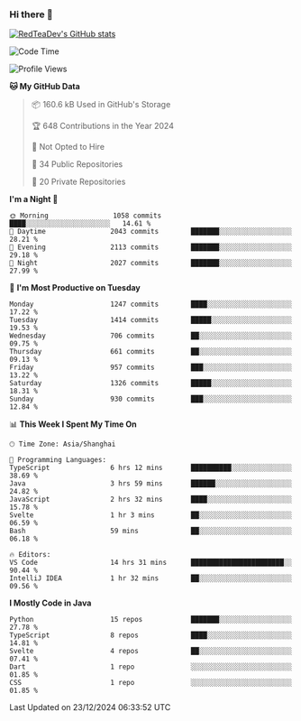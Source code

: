 ### Hi there 👋

<!--
**RedTeaDev/RedTeaDev** is a ✨ _special_ ✨ repository because its `README.md` (this file) appears on your GitHub profile.

Here are some ideas to get you started:

- 🔭 I’m currently working on ...
- 🌱 I’m currently learning ...
- 👯 I’m looking to collaborate on ...
- 🤔 I’m looking for help with ...
- 💬 Ask me about ...
- 📫 How to reach me: ...
- 😄 Pronouns: ...
- ⚡ Fun fact: ...
-->

<!--
[![wakatime](https://wakatime.com/badge/user/6b101ed0-04c0-4490-9283-eb61f2efff96.svg)](https://wakatime.com/@6b101ed0-04c0-4490-9283-eb61f2efff96)
!-->

[![RedTeaDev's GitHub stats](https://github-readme-stats.vercel.app/api?username=RedTeaDev\&include_all_commits=true)](https://github.com/anuraghazra/github-readme-stats)
<!--
[![willianrod's wakatime stats](https://github-readme-stats.vercel.app/api/wakatime?username=RedTeaDev)](https://github.com/anuraghazra/github-readme-stats)
!-->
<!--START_SECTION:waka-->
![Code Time](http://img.shields.io/badge/Code%20Time-2%2C830%20hrs%2023%20mins-blue)

![Profile Views](http://img.shields.io/badge/Profile%20Views-0-blue)

**🐱 My GitHub Data** 

> 📦 160.6 kB Used in GitHub's Storage 
 > 
> 🏆 648 Contributions in the Year 2024
 > 
> 🚫 Not Opted to Hire
 > 
> 📜 34 Public Repositories 
 > 
> 🔑 20 Private Repositories 
 > 
**I'm a Night 🦉** 

```text
🌞 Morning                1058 commits        ████░░░░░░░░░░░░░░░░░░░░░   14.61 % 
🌆 Daytime                2043 commits        ███████░░░░░░░░░░░░░░░░░░   28.21 % 
🌃 Evening                2113 commits        ███████░░░░░░░░░░░░░░░░░░   29.18 % 
🌙 Night                  2027 commits        ███████░░░░░░░░░░░░░░░░░░   27.99 % 
```
📅 **I'm Most Productive on Tuesday** 

```text
Monday                   1247 commits        ████░░░░░░░░░░░░░░░░░░░░░   17.22 % 
Tuesday                  1414 commits        █████░░░░░░░░░░░░░░░░░░░░   19.53 % 
Wednesday                706 commits         ██░░░░░░░░░░░░░░░░░░░░░░░   09.75 % 
Thursday                 661 commits         ██░░░░░░░░░░░░░░░░░░░░░░░   09.13 % 
Friday                   957 commits         ███░░░░░░░░░░░░░░░░░░░░░░   13.22 % 
Saturday                 1326 commits        █████░░░░░░░░░░░░░░░░░░░░   18.31 % 
Sunday                   930 commits         ███░░░░░░░░░░░░░░░░░░░░░░   12.84 % 
```


📊 **This Week I Spent My Time On** 

```text
🕑︎ Time Zone: Asia/Shanghai

💬 Programming Languages: 
TypeScript               6 hrs 12 mins       ██████████░░░░░░░░░░░░░░░   38.69 % 
Java                     3 hrs 59 mins       ██████░░░░░░░░░░░░░░░░░░░   24.82 % 
JavaScript               2 hrs 32 mins       ████░░░░░░░░░░░░░░░░░░░░░   15.78 % 
Svelte                   1 hr 3 mins         ██░░░░░░░░░░░░░░░░░░░░░░░   06.59 % 
Bash                     59 mins             ██░░░░░░░░░░░░░░░░░░░░░░░   06.18 % 

🔥 Editors: 
VS Code                  14 hrs 31 mins      ███████████████████████░░   90.44 % 
IntelliJ IDEA            1 hr 32 mins        ██░░░░░░░░░░░░░░░░░░░░░░░   09.56 % 
```

**I Mostly Code in Java** 

```text
Python                   15 repos            ███████░░░░░░░░░░░░░░░░░░   27.78 % 
TypeScript               8 repos             ████░░░░░░░░░░░░░░░░░░░░░   14.81 % 
Svelte                   4 repos             ██░░░░░░░░░░░░░░░░░░░░░░░   07.41 % 
Dart                     1 repo              ░░░░░░░░░░░░░░░░░░░░░░░░░   01.85 % 
CSS                      1 repo              ░░░░░░░░░░░░░░░░░░░░░░░░░   01.85 % 
```




 Last Updated on 23/12/2024 06:33:52 UTC
<!--END_SECTION:waka-->


